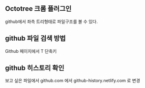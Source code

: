 ## Octotree 크롬 플러그인 

github에서 좌측 트리형태로 파일구조를 볼 수 있다.

## github 파일 검색 방법

Github 페이지에서 T 단축키

## github 히스토리 확인 

보고 싶은 파일에서 github.com 에서 github-history.netlify.com 로 변경

